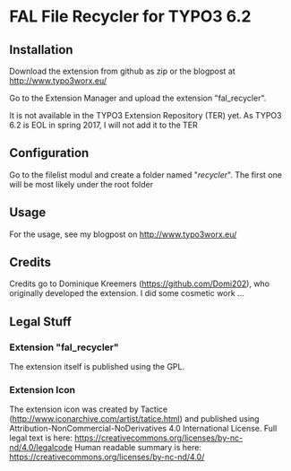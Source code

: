 # FAL File Recycler for TYPO3 6.2

## Installation
 
 Download the extension from github as zip or the blogpost at http://www.typo3worx.eu/
 
 Go to the Extension Manager and upload the extension "fal_recycler". 
 
 It is not available in the TYPO3 Extension Repository (TER) yet. As TYPO3 6.2 is EOL in spring 2017, I will not add it
 to the TER
 
## Configuration
 
 Go to the filelist modul and create a folder named "_recycler_". The first one will be most likely under the root 
 folder
 
## Usage
 
 For the usage, see my blogpost on http://www.typo3worx.eu/

## Credits

Credits go to Dominique Kreemers (https://github.com/Domi202), who originally developed the extension. 
I did some cosmetic work ...


## Legal Stuff

### Extension "fal_recycler"

The extension itself is published using the GPL.

### Extension Icon
 
 The extension icon was created by Tactice (http://www.iconarchive.com/artist/tatice.html) and published using 
 Attribution-NonCommercial-NoDerivatives 4.0 International License. 
 Full legal text is here: https://creativecommons.org/licenses/by-nc-nd/4.0/legalcode
 Human readable summary is here: https://creativecommons.org/licenses/by-nc-nd/4.0/
 
